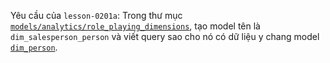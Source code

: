 Yêu cầu của `lesson-0201a`: Trong thư mục [`models/analytics/role_playing_dimensions`](../models/analytics/role_playing_dimensions), tạo model tên là `dim_salesperson_person` và viết query sao cho nó có dữ liệu y chang model [`dim_person`](../models/analytics/dim_person.sql).